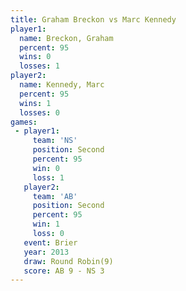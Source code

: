 ```yaml
---
title: Graham Breckon vs Marc Kennedy
player1:               
  name: Breckon, Graham
  percent: 95          
  wins: 0              
  losses: 1            
player2:               
  name: Kennedy, Marc  
  percent: 95          
  wins: 1              
  losses: 0            
games:
 - player1:          
     team: 'NS'      
     position: Second
     percent: 95     
     win: 0          
     loss: 1         
   player2:          
     team: 'AB'      
     position: Second
     percent: 95     
     win: 1          
     loss: 0         
   event: Brier        
   year: 2013          
   draw: Round Robin(9)
   score: AB 9 - NS 3  
---
```

